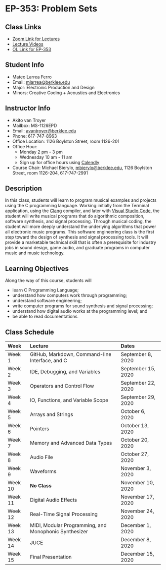 # EP-353: Problem Sets

## Class Links
- [Zoom Link for Lectures](https://berklee.zoom.us/j/93361878503?pwd=R2kvVVBlbHBLcjAzd3pHWlZabDRQUT09)
- [Lecture Videos](https://tinyurl.com/yyhxrp28)
- [OL Link for EP-353](http://ol.berklee.edu/course/view.php?id=117159#section-0)

## Student Info
- Mateo Larrea Ferro
- Email: mlarrea@berklee.edu
- Major: Electronic Production and Design
- Minors: Creative Coding + Acoustics and Electronics



## Instructor Info
- Akito van Troyer
- Mailbox: MS-1126EPD
- Email: avantroyer@berklee.edu
- Phone: 617-747-8963
- Office Location: 1126 Boylston Street, room 1126-201
- Office Hour: 
	- Monday 2 pm - 3 pm
	- Wednesday 10 am - 11 am
	- Sign up for office hours using [Calendly](https://calendly.com/avantroyer/office-hours)
- Course Chair: Michael Bierylo, mbierylo@berklee.edu, 1126 Boylston Street, room 1126-204, 617-747-2991

## Description

In this class, students will learn to program musical examples and projects using the C programming language. Working initially from the Terminal application, using the [Clang](https://clang.llvm.org/) compiler, and later with [Visual Studio Code](https://code.visualstudio.com/), the student will write musical programs that do algorithmic composition, software synthesis, and signal processing. Through musical coding, the student will more deeply understand the underlying algorithms that power all electronic music programs. This software engineering class is the first step toward the design of synthesis and signal processing tools. It will provide a marketable technical skill that is often a prerequisite for industry jobs in sound design, game audio, and graduate programs in computer music and music technology.


## Learning Objectives
Along the way of this course, students will

- learn C Programming Language;
- understand how computers work through programming;
- understand software engineering;
- write computer programs for sound synthesis and signal processing;
- understand how digital audio works at the programming level; and
- be able to read documentations.



## Class Schedule

Week |Lecture |Dates
:-- |:-- |:--
Week 1 | GitHub, Markdown, Command-line Interface, and C | September 8, 2020
Week 2| IDE, Debugging, and Variables|September 15, 2020
Week 3| Operators and Control Flow | September 22, 2020
Week 4| IO, Functions, and Variable Scope | September 29, 2020
Week 5| Arrays and Strings | October 6, 2020
Week 6| Pointers | October 13, 2020
Week 7| Memory and Advanced Data Types | October 20, 2020
Week 8| Audio File | October 27, 2020
Week 9| Waveforms | November 3, 2020
Week 10 | **No Class** | November 10, 2020 | September 29, 2020
Week 11| Digital Audio Effects | November 17, 2020
Week 12| Real-Time Signal Processing | November 24, 2020
Week 13| MIDI, Modular Programming, and Monophonic Synthesizer | December 1, 2020
Week 14| JUCE | December 8, 2020
Week 15| Final Presentation | December 15, 2020



